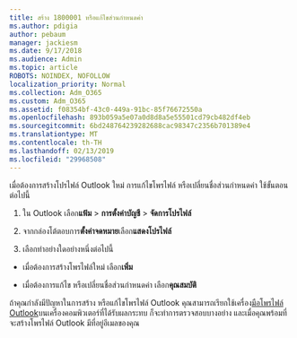 ```yaml
---
title: สร้าง 1800001 หรือแก้ไขส่วนกำหนดค่า
ms.author: pdigia
author: pebaum
manager: jackiesm
ms.date: 9/17/2018
ms.audience: Admin
ms.topic: article
ROBOTS: NOINDEX, NOFOLLOW
localization_priority: Normal
ms.collection: Adm_O365
ms.custom: Adm_O365
ms.assetid: f08354bf-43c0-449a-91bc-85f76672550a
ms.openlocfilehash: 893b059a5e07a0d8d8a5e55501cd79cb482df4eb
ms.sourcegitcommit: 6bd248764239282688cac98347c2356b701389e4
ms.translationtype: MT
ms.contentlocale: th-TH
ms.lasthandoff: 02/13/2019
ms.locfileid: "29968508"
---
```

เมื่อต้องการสร้างโปรไฟล์ Outlook ใหม่ การแก้ไขโพรไฟล์ หรือเปลี่ยนชื่อส่วนกำหนดค่า ใช้ขั้นตอนต่อไปนี้
  
1. ใน Outlook เลือก**แฟ้ม** \> **การตั้งค่าบัญชี** \> **จัดการโปรไฟล์**
    
2. จากกล่องโต้ตอบการ**ตั้งค่าจดหมาย**เลือก**แสดงโปรไฟล์**
    
3. เลือกทำอย่างใดอย่างหนึ่งต่อไปนี้
    
  - เมื่อต้องการสร้างโพรไฟล์ใหม่ เลือก**เพิ่ม**
    
  - เมื่อต้องการแก้ไข หรือเปลี่ยนชื่อส่วนกำหนดค่า เลือก**คุณสมบัติ**
    
ถ้าคุณกำลังมีปัญหาในการสร้าง หรือแก้ไขโพรไฟล์ Outlook คุณสามารถเรียกใช้เครื่อง[มือโพรไฟล์ Outlook](https://aka.ms/SaRA-OutlookSetupProfile)บนเครื่องคอมพิวเตอร์ที่ได้รับผลกระทบ ก็จะทำการตรวจสอบบางอย่าง และเมื่อคุณพร้อมที่จะสร้างโพรไฟล์ Outlook มีที่อยู่อีเมลของคุณ 
  

